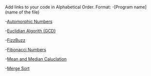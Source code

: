 Add links to your code in Alphabetical Order.
Format: -[Program name](name of the file)

-[Automorphic Numbers](automorphic.php)

-[Euclidian Algorith (GCD)](euclid_gcd.php)

-[FizzBuzz](fizz_buzz.php)

-[Fibonacci Numbers](fibonacci_numbers.php)

-[Mean and Median Caluclation](mean_median.php)

-[Merge Sort](merge_sort.php)

